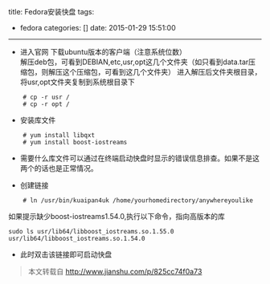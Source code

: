 title: Fedora安装快盘
tags:
  - fedora
categories: []
date: 2015-01-29 15:51:00
---
- 进入官网 下载ubuntu版本的客户端（注意系统位数）  
解压deb包，可看到DEBIAN,etc,usr,opt这几个文件夹（如只看到data.tar压缩包，则解压这个压缩包，可看到这几个文件夹）
进入解压后文件夹根目录，将usr,opt文件夹复制到系统根目录下
```
    # cp -r usr /
    # cp -r opt /
```
<!--more-->
- 安装库文件
```
    # yum install libqxt
    # yum install boost-iostreams
```
- 需要什么库文件可以通过在终端启动快盘时显示的错误信息排查。如果不是这两个的话也是正常情况。

- 创建链接
```
    # ln /usr/bin/kuaipan4uk /home/yourhomedirectory/anywhereyoulike
```
如果提示缺少boost-iostreams1.54.0,执行以下命令，指向高版本的库
```
sudo ls usr/lib64/libboost_iostreams.so.1.55.0 usr/lib64/libboost_iostreams.so.1.54.0
```
- 此时双击该链接即可启动快盘

> 本文转载自 http://www.jianshu.com/p/825cc74f0a73
